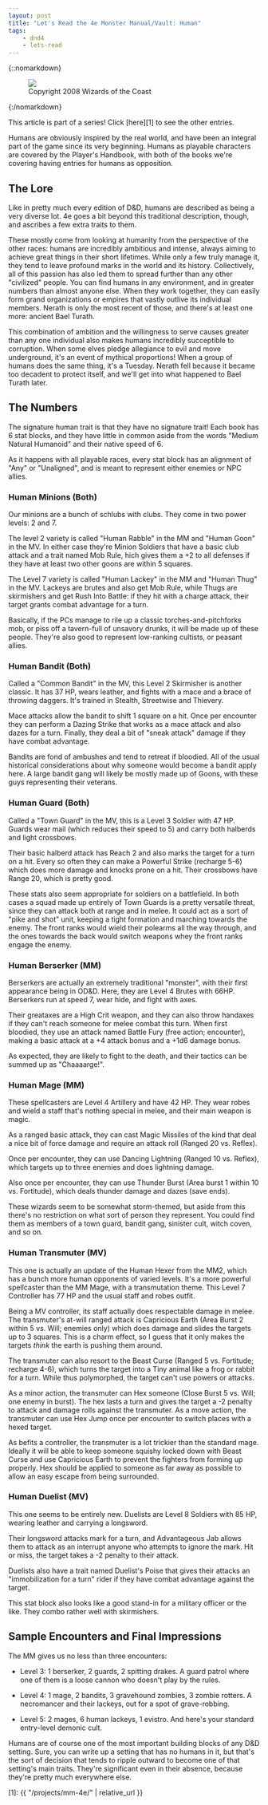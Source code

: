 ```yaml
---
layout: post
title: "Let's Read the 4e Monster Manual/Vault: Human"
tags:
    - dnd4
    - lets-read
---
```



{::nomarkdown}
<figure class="right">
  <img src="{{ "/assets/wir-mm-4e-human.png" | absolute_url }}"/>
  <figcaption>
    Copyright 2008 Wizards of the Coast
  </figcaption>
</figure>
{:/nomarkdown}

This article is part of a series! Click [here][1] to see the other entries.

Humans are obviously inspired by the real world, and have been an integral part
of the game since its very beginning. Humans as playable characters are covered
by the Player's Handbook, with both of the books we're covering having entries
for humans as opposition.

## The Lore

Like in pretty much every edition of D&D, humans are described as being a very
diverse lot. 4e goes a bit beyond this traditional description, though, and
ascribes a few extra traits to them.

These mostly come from looking at humanity from the perspective of the other
races: humans are incredibly ambitious and intense, always aiming to achieve
great things in their short lifetimes. While only a few truly manage it, they
tend to leave profound marks in the world and its history. Collectively, all of
this passion has also led them to spread further than any other "civilized"
people. You can find humans in any environment, and in greater numbers than
almost anyone else. When they work together, they can easily form grand
organizations or empires that vastly outlive its individual members. Nerath is
only the most recent of those, and there's at least one more: ancient Bael
Turath.

This combination of ambition and the willingness to serve causes greater than
any one individual also makes humans incredibly succeptible to corruption. When
some elves pledge allegiance to evil and move underground, it's an event of
mythical proportions! When a group of humans does the same thing, it's a
Tuesday. Nerath fell because it became too decadent to protect itself, and we'll
get into what happened to Bael Turath later.

## The Numbers

The signature human trait is that they have no signature trait! Each book has 6
stat blocks, and they have little in common aside from the words "Medium Natural
Humanoid" and their native speed of 6.

As it happens with all playable races, every stat block has an alignment of
"Any" or "Unaligned", and is meant to represent either enemies or NPC allies.

### Human Minions (Both)

Our minions are a bunch of schlubs with clubs. They come in two power levels: 2
and 7.

The level 2 variety is called "Human Rabble" in the MM and "Human Goon" in the
MV. In either case they're Minion Soldiers that have a basic club attack and a
trait named Mob Rule, hich gives them a +2 to all defenses if they have at least
two other goons are within 5 squares.

The Level 7 variety is called "Human Lackey" in the MM and "Human Thug" in the
MV. Lackeys are brutes and also get Mob Rule, while Thugs are skirmishers and
get Rush Into Battle: if they hit with a charge attack, their target grants
combat advantage for a turn.

Basically, if the PCs manage to rile up a classic torches-and-pitchforks mob, or
piss off a tavern-full of unsavory drunks, it will be made up of these
people. They're also good to represent low-ranking cultists, or peasant allies.

### Human Bandit (Both)

Called a "Common Bandit" in the MV, this Level 2 Skirmisher is another
classic. It has 37 HP, wears leather, and fights with a mace and a brace of
throwing daggers. It's trained in Stealth, Streetwise and Thievery.

Mace attacks allow the bandit to shift 1 square on a hit. Once per encounter
they can perform a Dazing Strike that works as a mace attack and also dazes for
a turn. Finally, they deal a bit of "sneak attack" damage if they have combat
advantage.

Bandits are fond of ambushes and tend to retreat if bloodied. All of the usual
historical considerations about why someone would become a bandit apply here. A
large bandit gang will likely be mostly made up of Goons, with these guys
representing their veterans.

### Human Guard (Both)

Called a "Town Guard" in the MV, this is a Level 3 Soldier with 47 HP. Guards
wear mail (which reduces their speed to 5) and carry both halberds and light
crossbows.

Their basic halberd attack has Reach 2 and also marks the target for a turn on a
hit. Every so often they can make a Powerful Strike (recharge 5-6) which does
more damage and knocks prone on a hit. Their crossbows have Range 20, which is
pretty good.

These stats also seem appropriate for soldiers on a battlefield. In both cases a
squad made up entirely of Town Guards is a pretty versatile threat, since they
can attack both at range and in melee. It could act as a sort of "pike and shot"
unit, keeping a tight formation and marching towards the enemy. The front ranks
would wield their polearms all the way through, and the ones towards the back
would switch weapons whey the front ranks engage the enemy.

### Human Berserker (MM)

Berserkers are actually an extremely traditional "monster", with their first
appearance being in OD&D. Here, they are Level 4 Brutes with 66HP. Berserkers
run at speed 7, wear hide, and fight with axes.

Their greataxes are a High Crit weapon, and they can also throw handaxes if
they can't reach someone for melee combat this turn. When first bloodied, they
use an attack named Battle Fury (free action; encounter), making a basic attack
at a +4 attack bonus and a +1d6 damage bonus.

As expected, they are likely to fight to the death, and their tactics can be
summed up as "Chaaaarge!".

### Human Mage (MM)

These spellcasters are Level 4 Artillery and have 42 HP. They wear robes and
wield a staff that's nothing special in melee, and their main weapon is magic.

As a ranged basic attack, they can cast Magic Missiles of the kind that deal a
nice bit of force damage and require an attack roll (Ranged 20 vs. Reflex).

Once per encounter, they can use Dancing Lightning (Ranged 10 vs. Reflex), which
targets up to three enemies and does lightning damage.

Also once per encounter, they can use Thunder Burst (Area burst 1 within 10
vs. Fortitude), which deals thunder damage and dazes (save ends).

These wizards seem to be somewhat storm-themed, but aside from this there's no
restriction on what sort of person they represent. You could find them as
members of a town guard, bandit gang, sinister cult, witch coven, and so on.

### Human Transmuter (MV)

This one is actually an update of the Human Hexer from the MM2, which has a
bunch more human opponents of varied levels. It's a more powerful spellcaster
than the MM Mage, with a transmutation theme. This Level 7 Controller has 77
HP and the usual staff and robes outfit.

Being a MV controller, its staff actually does respectable damage in melee. The
transmuter's at-will ranged attack is Capricious Earth (Area Burst 2 within 5
vs. Will; enemies only) which does damage and slides the targets up to 3
squares. This is a charm effect, so I guess that it only makes the targets
_think_ the earth is pushing them around.

The transmuter can also resort to the Beast Curse (Ranged 5 vs. Fortitude;
recharge 4-6), which turns the target into a Tiny animal like a frog or rabbit
for a turn. While thus polymorphed, the target can't use powers or attacks.

As a minor action, the transmuter can Hex someone (Close Burst 5 vs. Will; one
enemy in burst). The hex lasts a turn and gives the target a -2 penalty to
attack and damage rolls against the transmuter. As a move action, the transmuter
can use Hex Jump once per encounter to switch places with a hexed target.

As befits a controller, the transmuter is a lot trickier than the standard
mage. Ideally it will be able to keep someone squishy locked down with Beast
Curse and use Capricious Earth to prevent the fighters from forming up
properly. Hex should be applied to someone as far away as possible to allow an
easy escape from being surrounded.

### Human Duelist (MV)

This one seems to be entirely new. Duelists are Level 8 Soldiers with 85 HP,
wearing leather and carrying a longsword.

Their longsword attacks mark for a turn, and Advantageous Jab allows them to
attack as an interrupt anyone who attempts to ignore the mark. Hit or miss, the
target takes a -2 penalty to their attack.

Duelists also have a trait named Duelist's Poise that gives their attacks an
"immobilization for a turn" rider if they have combat advantage against the
target.

This stat block also looks like a good stand-in for a military officer or the
like. They combo rather well with skirmishers.


## Sample Encounters and Final Impressions

The MM gives us no less than three encounters:

- Level 3: 1 berserker, 2 guards, 2 spitting drakes. A guard patrol where one of
  them is a loose cannon who doesn't play by the rules.

- Level 4: 1 mage, 2 bandits, 3 gravehound zombies, 3 zombie rotters. A
  necromancer and their lackeys, out for a spot of grave-robbing.

- Level 5: 2 mages, 6 human lackeys, 1 evistro. And here's your standard
  entry-level demonic cult.

Humans are of course one of the most important building blocks of any D&D
setting. Sure, you can write up a setting that has no humans in it, but that's
the sort of decision that tends to ripple outward to become one of that
setting's main traits. They're significant even in their absence, because
they're pretty much everywhere else.

[1]: {{ "/projects/mm-4e/" | relative_url }}
